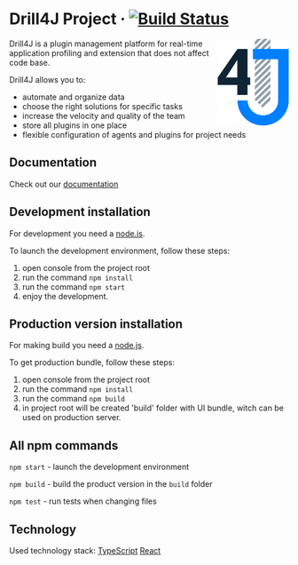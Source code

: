 # Drill4J Project · [![Build Status](https://cloud.drone.io/api/badges/Drill4J/admin-ui/status.svg)](https://cloud.drone.io/Drill4J/admin-ui)

<img src="./logo.svg" alt="Logo" width="128" align="right">

Drill4J is a plugin management platform for real-time application profiling and extension that does not affect code base.

Drill4J allows you to:

- automate and organize data
- choose the right solutions for specific tasks
- increase the velocity and quality of the team
- store all plugins in one place
- flexible configuration of agents and plugins for project needs

## Documentation

Check out our [documentation](https://github.com/Drill4J/admin-ui/tree/master/dev-guide)

## Development installation

For development you need a [node.js](https://nodejs.org).

To launch the development environment, follow these steps:

1.  open console from the project root
2.  run the command `npm install`
3.  run the command `npm start`
4.  enjoy the development.

## Production version installation

For making build you need a [node.js](https://nodejs.org).

To get production bundle, follow these steps:

1.  open console from the project root
2.  run the command `npm install`
3.  run the command `npm build`
4.  in project root will be created 'build' folder with UI bundle, witch can be used on production server.

## All npm commands

`npm start` - launch the development environment

`npm build` - build the product version in the `build` folder

`npm test` - run tests when changing files

## Technology

Used technology stack: [TypeScript](https://www.typescriptlang.org/) [React](https://reactjs.org/)
